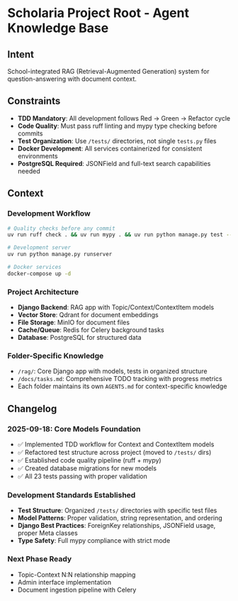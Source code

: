 # Scholaria Project Root - Agent Knowledge Base

## Intent
School-integrated RAG (Retrieval-Augmented Generation) system for question-answering with document context.

## Constraints
- **TDD Mandatory**: All development follows Red → Green → Refactor cycle
- **Code Quality**: Must pass ruff linting and mypy type checking before commits
- **Test Organization**: Use `/tests/` directories, not single `tests.py` files
- **Docker Development**: All services containerized for consistent environments
- **PostgreSQL Required**: JSONField and full-text search capabilities needed

## Context
### Development Workflow
```bash
# Quality checks before any commit
uv run ruff check . && uv run mypy . && uv run python manage.py test --settings=core.test_settings

# Development server
uv run python manage.py runserver

# Docker services
docker-compose up -d
```

### Project Architecture
- **Django Backend**: RAG app with Topic/Context/ContextItem models
- **Vector Store**: Qdrant for document embeddings
- **File Storage**: MinIO for document files
- **Cache/Queue**: Redis for Celery background tasks
- **Database**: PostgreSQL for structured data

### Folder-Specific Knowledge
- `/rag/`: Core Django app with models, tests in organized structure
- `/docs/tasks.md`: Comprehensive TODO tracking with progress metrics
- Each folder maintains its own `AGENTS.md` for context-specific knowledge

## Changelog
### 2025-09-18: Core Models Foundation
- ✅ Implemented TDD workflow for Context and ContextItem models
- ✅ Refactored test structure across project (moved to `/tests/` dirs)
- ✅ Established code quality pipeline (ruff + mypy)
- ✅ Created database migrations for new models
- ✅ All 23 tests passing with proper validation

### Development Standards Established
- **Test Structure**: Organized `/tests/` directories with specific test files
- **Model Patterns**: Proper validation, string representation, and ordering
- **Django Best Practices**: ForeignKey relationships, JSONField usage, proper Meta classes
- **Type Safety**: Full mypy compliance with strict mode

### Next Phase Ready
- Topic-Context N:N relationship mapping
- Admin interface implementation
- Document ingestion pipeline with Celery

